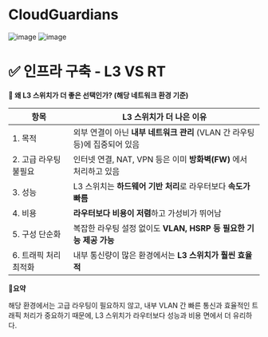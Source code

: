 # CloudGuardians
![image](https://github.com/user-attachments/assets/b7fea074-c494-4b2a-8bba-3b7220ca4a61)
![image](https://github.com/user-attachments/assets/dba00cec-49db-458a-8211-54c5ce2044e8)




# ✅ 인프라 구축 - L3 VS RT  
**🔎 왜 L3 스위치가 더 좋은 선택인가? (해당 네트워크 환경 기준)**

| 항목               | L3 스위치가 더 나은 이유 |
|--------------------|--------------------------|
| 1. 목적            | 외부 연결이 아닌 **내부 네트워크 관리** (VLAN 간 라우팅 등)에 집중되어 있음 |
| 2. 고급 라우팅 불필요 | 인터넷 연결, NAT, VPN 등은 이미 **방화벽(FW)** 에서 처리하고 있음 |
| 3. 성능            | L3 스위치는 **하드웨어 기반 처리**로 라우터보다 **속도가 빠름** |
| 4. 비용            | **라우터보다 비용이 저렴**하고 가성비가 뛰어남 |
| 5. 구성 단순화      | 복잡한 라우팅 설정 없이도 **VLAN, HSRP 등 필요한 기능 제공 가능** |
| 6. 트래픽 처리 최적화 | 내부 통신량이 많은 환경에서는 **L3 스위치가 훨씬 효율적** |

📌**요약**

해당 환경에서는 고급 라우팅이 필요하지 않고, 내부 VLAN 간 빠른 통신과 효율적인 트래픽 처리가 중요하기 때문에, L3 스위치가 라우터보다 성능과 비용 면에서 더 유리하다.
